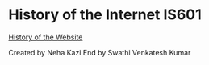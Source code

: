 # History of the Internet IS601

[History of the Website](http://historyWebsite.eastus.azurecontainer.io)
 
Created by Neha Kazi
End by Swathi Venkatesh Kumar
